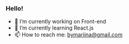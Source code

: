 ### Hello! 

- 🔭 I’m currently working on Front-end
- 🌱 I’m currently learning React.js
- 📫 How to reach me: bymariina@gmail.com
